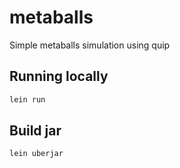 # metaballs

Simple metaballs simulation using quip

## Running locally

``` bash
lein run
```

## Build jar

``` bash
lein uberjar
```
